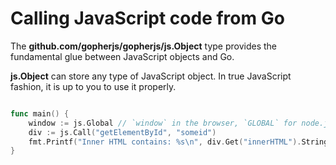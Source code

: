 # Calling JavaScript code from Go

The **github.com/gopherjs/gopherjs/js.Object** type provides the fundamental glue between JavaScript objects and Go.

**js.Object** can store any type of JavaScript object. In true JavaScript fashion, it is up to you to use it properly.

``` go

func main() {
    window := js.Global // `window` in the browser, `GLOBAL` for node.js
    div := js.Call("getElementById", "someid")
    fmt.Printf("Inner HTML contains: %s\n", div.Get("innerHTML").String() )
}
```
